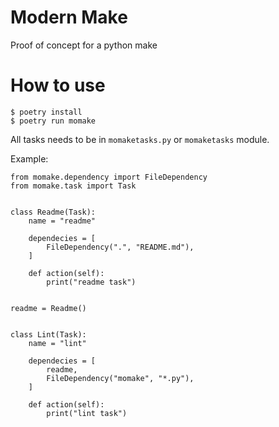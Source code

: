 # Modern Make

Proof of concept for a python make

# How to use

```
$ poetry install
$ poetry run momake
```

All tasks needs to be in `momaketasks.py` or `momaketasks` module.

Example:

```
from momake.dependency import FileDependency
from momake.task import Task


class Readme(Task):
    name = "readme"

    dependecies = [
        FileDependency(".", "README.md"),
    ]

    def action(self):
        print("readme task")


readme = Readme()


class Lint(Task):
    name = "lint"

    dependecies = [
        readme,
        FileDependency("momake", "*.py"),
    ]

    def action(self):
        print("lint task")

```
